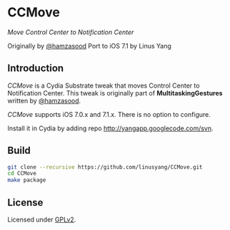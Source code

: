 # CCMove
_Move Control Center to Notification Center_

Originally by [@hamzasood](https://github.com/hamzasood)
Port to iOS 7.1 by Linus Yang

## Introduction
*CCMove* is a Cydia Substrate tweak that moves Control Center to Notification Center. This tweak is originally part of **MultitaskingGestures** written by [@hamzasood](https://github.com/hamzasood/MultitaskingGestures).

*CCMove* supports iOS 7.0.x and 7.1.x. There is no option to configure.

Install it in Cydia by adding repo http://yangapp.googlecode.com/svn.

## Build
```bash
git clone --recursive https://github.com/linusyang/CCMove.git
cd CCMove
make package
```

## License
Licensed under [GPLv2](http://www.gnu.org/licenses/gpl-2.0.html).
